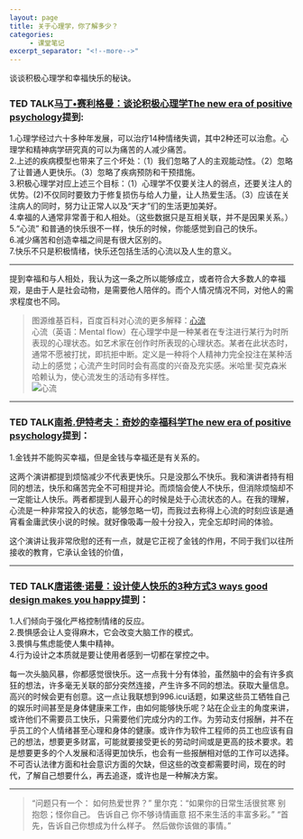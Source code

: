 ```yaml
---
layout: page
title: 关于心理学，你了解多少？
categories:
     - 课堂笔记
excerpt_separator: "<!--more-->"
---
```

谈谈积极心理学和幸福快乐的秘诀。
<!--more-->
### TED TALK[马丁•赛利格曼：谈论积极心理学The new era of positive psychology](https://www.ted.com/talks/martin_seligman_on_the_state_of_psychology/transcript?&language=zh-cn)提到:
1.心理学经过六十多种年发展，可以治疗14种情绪失调，其中2种还可以治愈。心理学和精神病学研究真的可以为痛苦的人减少痛苦。    
2.上述的疾病模型也带来了三个坏处：（1）我们忽略了人的主观能动性。（2）忽略了让普通人更快乐。（3）忽略了疾病预防和干预措施。  
3.积极心理学对应上述三个目标：（1）心理学不仅要关注人的弱点，还要关注人的优势。(2)不仅同时要致力于修复损伤与给人力量，让人热爱生活。（3）应该在关注病人的同时，努力让正常人以及“天才”们的生活更加美好。  
4.幸福的人通常非常善于和人相处。（这些数据只是互相关联，并不是因果关系。）   
5.“心流” 和普通的快乐很不一样，快乐的时候，你能感觉到自己的快乐。   
6.减少痛苦和创造幸福之间是有很大区别的。   
7.快乐不只是积极情绪，快乐还包括生活的心流以及人生的意义。
****

提到幸福和与人相处，我认为这一条之所以能够成立，或者符合大多数人的幸福观，是由于人是社会动物，是需要他人陪伴的。而个人情况情况不同，对他人的需求程度也不同。 

> 图源维基百科，百度百科对心流的更多解释：[心流](https://baike.baidu.com/item/%E5%BF%83%E6%B5%81/9824097?fr=aladdin)   
> 心流（英语：Mental flow）在心理学中是一种某者在专注进行某行为时所表现的心理状态。如艺术家在创作时所表现的心理状态。某者在此状态时，通常不愿被打扰，即抗拒中断。定义是一种将个人精神力完全投注在某种活动上的感觉；心流产生时同时会有高度的兴奋及充实感。米哈里·契克森米哈赖认为，使心流发生的活动有多样性。  
> ![心流](http://imgsrc.baidu.com/baike/pic/item/574e9258d109b3de51921ea6c6bf6c81810a4ccb.jpg)  


******

### TED TALK[南希.伊特考夫：奇妙的幸福科学The new era of positive psychology](https://www.ted.com/talks/nancy_etcoff_on_happiness_and_why_we_want_it/transcript?&language=zh-cn)提到：
1.金钱并不能购买幸福，但是金钱与幸福还是有关系的。  

这两个演讲都提到烦恼减少不代表更快乐。只是没那么不快乐。我和演讲者持有相同的想法，快乐和痛苦完全不可相提并论。而烦恼会使人不快乐，但消除烦恼却不一定能让人快乐。两者都提到人最开心的时候是处于心流状态的人。在我的理解，心流是一种非常投入的状态，能够忽略一切，而我过去称得上心流的时刻应该是通宵看金庸武侠小说的时候。就好像吸毒一般十分投入，完全忘却时间的体验。  

这个演讲让我非常欣慰的还有一点，就是它正视了金钱的作用，不同于我们以往所接收的教育，它承认金钱的价值，
*****
### TED TALK[唐诺德·诺曼：设计使人快乐的3种方式3 ways good design makes you happy](https://www.ted.com/talks/don_norman_on_design_and_emotion/transcript?&language=zh-cn#t-756362)提到：  
1.人们倾向于强化严格控制情绪的反应。  
2.畏惧感会让人变得麻木，它会改变大脑工作的模式。  
3.畏惧与焦虑能使人集中精神。  
4.行为设计之本质就是要让使用者感到一切都在掌控之中。

每一次头脑风暴，你都感觉很快乐。这一点我十分有体验，虽然脑中的会有许多疯狂的想法，许多毫无关联的部分突然连接，产生许多不同的想法。获取大量信息。高兴的时候会更有创意。这一点让我联想到996.icu话题，如果这些员工牺牲自己的娱乐时间甚至是身体健康来工作，由如何能够快乐呢？站在企业主的角度来讲，或许他们不需要员工快乐，只需要他们完成分内的工作。为劳动支付报酬，并不在乎员工的个人情绪甚至心理和身体的健康。或许作为软件工程师的员工也应该有自己的想法，想要更多财富，可能就要接受更长的劳动时间或是更高的技术要求。若是想要更多的个人发展和活得更加快乐，也会有一些报酬相对低的工作可以选择。不可否认法律方面和社会意识方面的欠缺，但这些的改变都需要时间，现在的时代，了解自己想要什么，再去追逐，或许也是一种解决方案。


******


> “问题只有一个： 如何热爱世界？” 里尔克：“如果你的日常生活很贫寒 别抱怨；怪你自己。 告诉自己 你不够诗情画意 招不来生活的丰富多彩。” “首先，告诉自己你想成为什么样子。 然后做你该做的事情。” 


